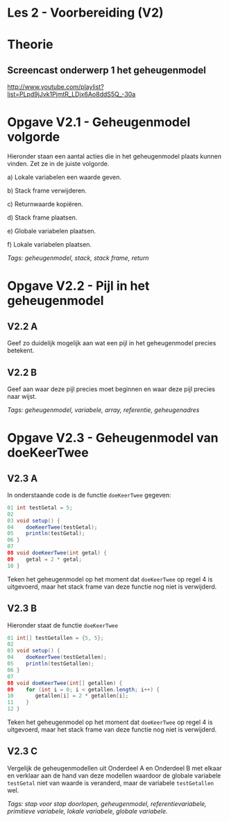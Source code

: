 Les 2 - Voorbereiding (V2)
===

# Theorie

## Screencast onderwerp 1 het geheugenmodel

<http://www.youtube.com/playlist?list=PLpd9jJvk1PjmtR_LDjx6Ao8ddS5Q_-30a>


# Opgave V2.1 - Geheugenmodel volgorde

Hieronder staan een aantal acties die in het geheugenmodel plaats kunnen vinden. Zet ze in de juiste volgorde.

a)  Lokale variabelen een waarde geven.

b)  Stack frame verwijderen.

c)  Returnwaarde kopiëren.

d)  Stack frame plaatsen.

e)  Globale variabelen plaatsen.

f)  Lokale variabelen plaatsen.

*Tags: geheugenmodel, stack, stack frame, return*


# Opgave V2.2 - Pijl in het geheugenmodel 

## V2.2 A

Geef zo duidelijk mogelijk aan wat een pijl in het geheugenmodel precies betekent.

## V2.2 B

Geef aan waar deze pijl precies moet beginnen en waar deze pijl precies naar wijst.

*Tags: geheugenmodel, variabele, array, referentie, geheugenadres*


# Opgave V2.3 - Geheugenmodel van doeKeerTwee

## V2.3 A

In onderstaande code is de functie `doeKeerTwee` gegeven:

```java
01 int testGetal = 5; 
02 
03 void setup() {
04    doeKeerTwee(testGetal); 
05    println(testGetal);
06 } 
07 
08 void doeKeerTwee(int getal) {
09    getal = 2 * getal; 
10 }
```

Teken het geheugenmodel op het moment dat `doeKeerTwee` op regel 4 is uitgevoerd, maar het stack frame van deze functie nog niet is verwijderd.

## V2.3 B

Hieronder staat de functie `doeKeerTwee`

```java
01 int[] testGetallen = {5, 5};
02
03 void setup() { 
04    doeKeerTwee(testGetallen);
05    println(testGetallen); 
06 }
07      
08 void doeKeerTwee(int[] getallen) {
09    for (int i = 0; i < getallen.length; i++) { 
10       getallen[i] = 2 * getallen[i]; 
11    } 
12 } 
```

Teken het geheugenmodel op het moment dat `doeKeerTwee` op regel 4 is uitgevoerd, maar het stack frame van deze functie nog niet is verwijderd.

## V2.3 C

Vergelijk de geheugenmodellen uit Onderdeel A en Onderdeel B met elkaar en verklaar aan de hand van deze modellen waardoor de globale variabele `testGetal` niet van waarde is veranderd, maar de variabele `testGetallen` wel.

*Tags: stap voor stap doorlopen, geheugenmodel, referentievariabele, primitieve variabele, lokale variabele, globale variabele.*
